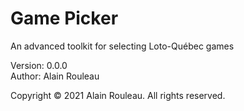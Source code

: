 # Game Picker

An advanced toolkit for selecting Loto-Québec games

Version: 0.0.0  
Author: Alain Rouleau

Copyright © 2021 Alain Rouleau. All rights reserved.
